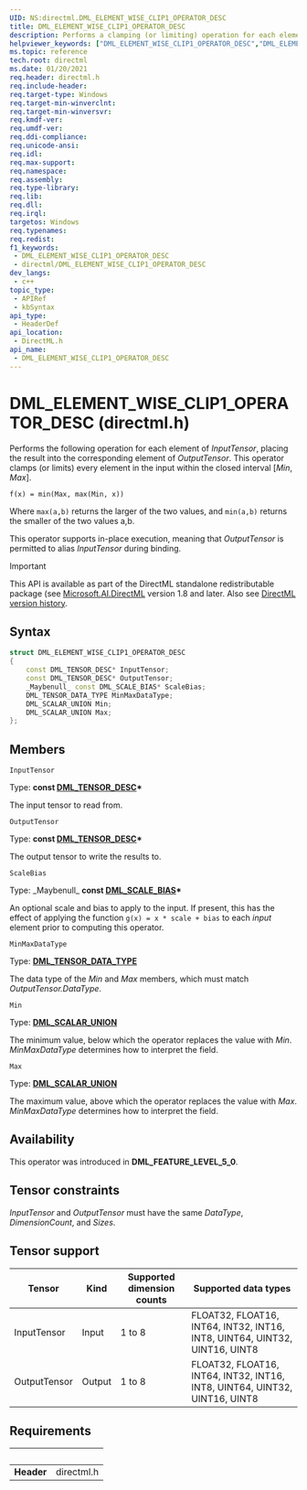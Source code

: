 ```yaml
---
UID: NS:directml.DML_ELEMENT_WISE_CLIP1_OPERATOR_DESC
title: DML_ELEMENT_WISE_CLIP1_OPERATOR_DESC
description: Performs a clamping (or limiting) operation for each element of *InputTensor*, placing the result into the corresponding element of *OutputTensor*.
helpviewer_keywords: ["DML_ELEMENT_WISE_CLIP1_OPERATOR_DESC","DML_ELEMENT_WISE_CLIP1_OPERATOR_DESC structure","direct3d12.dml_element_wise_clip1_operator_desc","directml/DML_ELEMENT_WISE_CLIP1_OPERATOR_DESC"]
ms.topic: reference
tech.root: directml
ms.date: 01/20/2021
req.header: directml.h
req.include-header: 
req.target-type: Windows
req.target-min-winverclnt: 
req.target-min-winversvr: 
req.kmdf-ver: 
req.umdf-ver: 
req.ddi-compliance: 
req.unicode-ansi: 
req.idl: 
req.max-support: 
req.namespace: 
req.assembly: 
req.type-library: 
req.lib: 
req.dll: 
req.irql: 
targetos: Windows
req.typenames: 
req.redist: 
f1_keywords:
 - DML_ELEMENT_WISE_CLIP1_OPERATOR_DESC
 - directml/DML_ELEMENT_WISE_CLIP1_OPERATOR_DESC
dev_langs:
 - c++
topic_type:
 - APIRef
 - kbSyntax
api_type:
 - HeaderDef
api_location:
 - DirectML.h
api_name:
 - DML_ELEMENT_WISE_CLIP1_OPERATOR_DESC
---
```


# DML_ELEMENT_WISE_CLIP1_OPERATOR_DESC (directml.h)

Performs the following operation for each element of *InputTensor*, placing the result into the corresponding element of *OutputTensor*. This operator clamps (or limits) every element in the input within the closed interval [*Min*, *Max*].

```
f(x) = min(Max, max(Min, x))
```

Where `max(a,b)` returns the larger of the two values, and `min(a,b)` returns the smaller of the two values a,b.

This operator supports in-place execution, meaning that *OutputTensor* is permitted to alias *InputTensor* during binding.

> [!IMPORTANT]
> This API is available as part of the DirectML standalone redistributable package (see [Microsoft.AI.DirectML](https://www.nuget.org/packages/Microsoft.AI.DirectML/) version 1.8 and later. Also see [DirectML version history](../dml-version-history.md).

## Syntax
```cpp
struct DML_ELEMENT_WISE_CLIP1_OPERATOR_DESC
{
    const DML_TENSOR_DESC* InputTensor;
    const DML_TENSOR_DESC* OutputTensor;
    _Maybenull_ const DML_SCALE_BIAS* ScaleBias;
    DML_TENSOR_DATA_TYPE MinMaxDataType;
    DML_SCALAR_UNION Min;
    DML_SCALAR_UNION Max;
};
```

## Members

`InputTensor`

Type: **const [DML_TENSOR_DESC](/windows/win32/api/directml/ns-directml-dml_tensor_desc)\***

The input tensor to read from.

`OutputTensor`

Type: **const [DML_TENSOR_DESC](/windows/win32/api/directml/ns-directml-dml_tensor_desc)\***

The output tensor to write the results to.

`ScaleBias`

Type: \_Maybenull\_ **const [DML_SCALE_BIAS](/windows/win32/api/directml/ns-directml-dml_scale_bias)\***

An optional scale and bias to apply to the input. If present, this has the effect of applying the function `g(x) = x * scale + bias` to each *input* element prior to computing this operator.

`MinMaxDataType`

Type: [**DML_TENSOR_DATA_TYPE**](/windows/win32/api/directml/ne-directml-dml_tensor_data_type)

The data type of the *Min* and *Max* members, which must match *OutputTensor.DataType*.

`Min`

Type: [**DML_SCALAR_UNION**](/windows/win32/api/directml/ns-directml-dml_scalar_union)

The minimum value, below which the operator replaces the value with *Min*. *MinMaxDataType* determines how to interpret the field.

`Max`

Type: [**DML_SCALAR_UNION**](/windows/win32/api/directml/ns-directml-dml_scalar_union)

The maximum value, above which the operator replaces the value with *Max*. *MinMaxDataType* determines how to interpret the field.

## Availability
This operator was introduced in **DML_FEATURE_LEVEL_5_0**.

## Tensor constraints
*InputTensor* and *OutputTensor* must have the same *DataType*, *DimensionCount*, and *Sizes*.

## Tensor support
| Tensor | Kind | Supported dimension counts | Supported data types |
| ------ | ---- | -------------------------- | -------------------- |
| InputTensor | Input | 1 to 8 | FLOAT32, FLOAT16, INT64, INT32, INT16, INT8, UINT64, UINT32, UINT16, UINT8 |
| OutputTensor | Output | 1 to 8 | FLOAT32, FLOAT16, INT64, INT32, INT16, INT8, UINT64, UINT32, UINT16, UINT8 |

## Requirements
| &nbsp; | &nbsp; |
| ---- |:---- |
| **Header** | directml.h |
